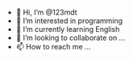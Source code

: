 - 👋 Hi, I’m @123mdt
- 👀 I’m interested in programming
- 🌱 I’m currently learning English
- 💞️ I’m looking to collaborate on ...
- 📫 How to reach me ...

<!---
123mdt/123mdt is a ✨ special ✨ repository because its `README.md` (this file) appears on your GitHub profile.
You can click the Preview link to take a look at your changes.
--->
